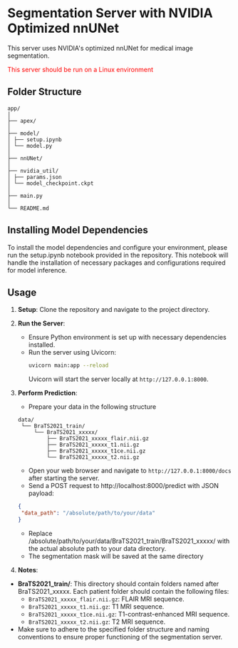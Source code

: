 # Segmentation Server with NVIDIA Optimized nnUNet

This server uses NVIDIA's optimized nnUNet for medical image segmentation.

<span style="color:red">This server should be run on a Linux environment</span>

## Folder Structure
```
app/ 
│
├── apex/
│
├── model/
│ ├── setup.ipynb
│ └── model.py
│
├── nnUNet/
│
├── nvidia_util/
│ ├── params.json
│ └── model_checkpoint.ckpt
│
├── main.py
│
└── README.md
```
## Installing Model Dependencies
To install the model dependencies and configure your environment, please run the setup.ipynb notebook provided in the repository. This notebook will handle the installation of necessary packages and configurations required for model inference.


## Usage

1. **Setup**: Clone the repository and navigate to the project directory.

2. **Run the Server**:
   - Ensure Python environment is set up with necessary dependencies installed.
   - Run the server using Uvicorn:
     ```bash
     uvicorn main:app --reload
     ```
     Uvicorn will start the server locally at `http://127.0.0.1:8000`.

3. **Perform Prediction**:
   - Prepare your data in the following structure
   ```
   data/
    └── BraTS2021_train/
        └── BraTS2021_xxxxx/
            ├── BraTS2021_xxxxx_flair.nii.gz
            ├── BraTS2021_xxxxx_t1.nii.gz
            ├── BraTS2021_xxxxx_t1ce.nii.gz
            └── BraTS2021_xxxxx_t2.nii.gz

   ```

   - Open your web browser and navigate to `http://127.0.0.1:8000/docs` after starting the server.
   - Send a POST request to http://localhost:8000/predict with JSON payload:

   ```json
   {
    "data_path": "/absolute/path/to/your/data"
   }
   ``` 
   -  Replace /absolute/path/to/your/data/BraTS2021_train/BraTS2021_xxxxx/ with the actual absolute path to your data directory.
   - The segmentation mask will be saved at the same directory





4. **Notes**:

- **BraTS2021_train/**: This directory should contain folders named after BraTS2021_xxxxx. Each patient folder should contain the following files:
  - `BraTS2021_xxxxx_flair.nii.gz`: FLAIR MRI sequence.
  - `BraTS2021_xxxxx_t1.nii.gz`: T1 MRI sequence.
  - `BraTS2021_xxxxx_t1ce.nii.gz`: T1-contrast-enhanced MRI sequence.
  - `BraTS2021_xxxxx_t2.nii.gz`: T2 MRI sequence.
- Make sure to adhere to the specified folder structure and naming conventions to ensure proper functioning of the segmentation server.


